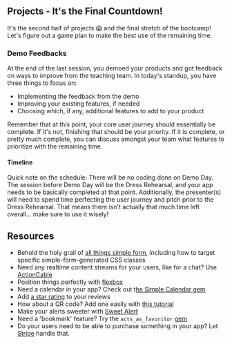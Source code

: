 ## Projects - It's the Final Countdown!

It's the second half of projects 😱 and the final stretch of the bootcamp! Let's figure out a game plan to make the best use of the remaining time.

### Demo Feedbacks
At the end of the last session, you demoed your products and got feedback on ways to improve from the teaching team. In today's standup, you have three things to focus on:
- Implementing the feedback from the demo
- Improving your existing features, if needed
- Choosing which, if any, additional features to add to your product

Remember that at this point, your core user journey should essentially be complete. If it's not, finishing that should be your priority. If it is complete, or pretty much complete, you can discuss amongst your team what features to prioritize with the remaining time.

#### Timeline
Quick note on the schedule: There will be no coding done on Demo Day. The session before Demo Day will be the Dress Rehearsal, and your app needs to be basically completed at that point. Additionally, the presenter(s) will need to spend time perfecting the user journey and pitch prior to the Dress Rehearsal. That means there isn't actually that much time left overall... make sure to use it wisely!


## Resources
- Behold the holy grail of [all things simple form](https://kitt.lewagon.com/knowledge/cheatsheets/simple_form), including how to target specific simple-form-generated CSS classes
- Need any realtime content streams for your users, like for a chat? Use [ActionCable](https://kitt.lewagon.com/knowledge/cheatsheets/actioncable)
- Position things perfectly with [flexbox](https://kitt.lewagon.com/knowledge/cheatsheets/flexbox)
- Need a calendar in your app? Check out t[he Simple Calendar gem](https://kitt.lewagon.com/knowledge/tutorials/simple_calendar)
- Add [a star rating](https://kitt.lewagon.com/knowledge/tutorials/star_rating) to your reviews
- How about a QR code? Add one easily with [this tutorial](https://kitt.lewagon.com/knowledge/tutorials/qr_code)
- Make your alerts sweeter with [Sweet Alert](https://kitt.lewagon.com/knowledge/tutorials/sweetalert)
- Need a 'bookmark' feature? Try the `acts_as_favoritor` [gem](https://github.com/jonhue/acts_as_favoritor)
- Do your users need to be able to purchase something in your app? Let [Stripe](https://kitt.lewagon.com/knowledge/tutorials/stripe) handle that.


